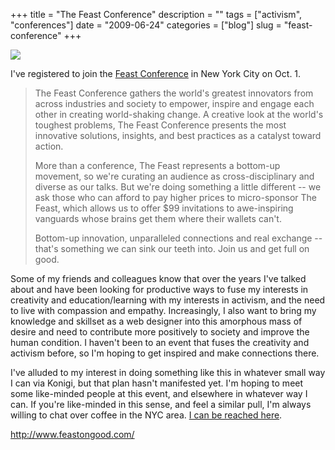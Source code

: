 +++
title = "The Feast Conference"
description = ""
tags = ["activism", "conferences"]
date = "2009-06-24"
categories = ["blog"]
slug = "feast-conference"
+++



  <div class="notebook-screenshot"><a href="http://www.feastongood.com/"><img src="//media.konigi.com/bluga/wt4a4223e15b469.jpg"/></a></div><p>I've registered to join the <a href="http://www.feastongood.com/">Feast Conference</a> in New York City on Oct. 1.</p>
<blockquote><p>The Feast Conference gathers the world's greatest innovators from across industries and society to empower, inspire and engage each other in creating world-shaking change. A creative look at the world's toughest problems, The Feast Conference presents the most innovative solutions, insights, and best practices as a catalyst toward action.</p>
<p>More than a conference, The Feast represents a bottom-up movement, so we're curating an audience as cross-disciplinary and diverse as our talks. But we're doing something a little different -- we ask those who can afford to pay higher prices to micro-sponsor The Feast, which allows us to offer $99 invitations to awe-inspiring vanguards whose brains get them where their wallets can't.</p>
<p>Bottom-up innovation, unparalleled connections and real exchange -- that's something we can sink our teeth into. Join us and get full on good.</p></blockquote>
<p>Some of my friends and colleagues know that over the years I've talked about and have been looking for productive ways to fuse my interests in creativity and education/learning with my interests in activism, and the need to live with compassion and empathy. Increasingly, I also want to bring my knowledge and skillset as a web designer into this amorphous mass of desire and need to contribute more positively to society and improve the human condition. I haven't been to an event that fuses the creativity and activism before, so I'm hoping to get inspired and make connections there.</p>
<p>I've alluded to my interest in doing something like this in whatever small way I can via Konigi, but that plan hasn't manifested yet. I'm hoping to meet some like-minded people at this event, and elsewhere in whatever way I can. If you're like-minded in this sense, and feel a similar pull, I'm always willing to chat over coffee in the NYC area. <a href="../contact.html">I can be reached here</a>.</p>
    
  <a href="http://www.feastongood.com/">http://www.feastongood.com/</a>
